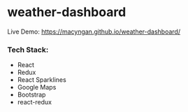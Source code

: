 # weather-dashboard

Live Demo:
https://macyngan.github.io/weather-dashboard/

### Tech Stack:
* React
* Redux
* React Sparklines
* Google Maps
* Bootstrap
* react-redux
